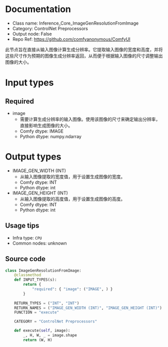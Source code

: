 
# Documentation
- Class name: Inference_Core_ImageGenResolutionFromImage
- Category: ControlNet Preprocessors
- Output node: False
- Repo Ref: https://github.com/comfyanonymous/ComfyUI

此节点旨在直接从输入图像计算生成分辨率。它提取输入图像的宽度和高度，并将这些尺寸作为预期的图像生成分辨率返回，从而便于根据输入图像的尺寸调整输出图像的大小。

# Input types
## Required
- image
    - 需要计算生成分辨率的输入图像。使用该图像的尺寸来确定输出分辨率，直接影响生成图像的大小。
    - Comfy dtype: IMAGE
    - Python dtype: numpy.ndarray

# Output types
- IMAGE_GEN_WIDTH (INT)
    - 从输入图像提取的宽度值，用于设置生成图像的宽度。
    - Comfy dtype: INT
    - Python dtype: int
- IMAGE_GEN_HEIGHT (INT)
    - 从输入图像提取的高度值，用于设置生成图像的高度。
    - Comfy dtype: INT
    - Python dtype: int


## Usage tips
- Infra type: `CPU`
- Common nodes: unknown


## Source code
```python
class ImageGenResolutionFromImage:
    @classmethod
    def INPUT_TYPES(s):
        return {
            "required": { "image": ("IMAGE", ) }
        }
    
    RETURN_TYPES = ("INT", "INT")
    RETURN_NAMES = ("IMAGE_GEN_WIDTH (INT)", "IMAGE_GEN_HEIGHT (INT)")
    FUNCTION = "execute"

    CATEGORY = "ControlNet Preprocessors"

    def execute(self, image):
        _, H, W, _ = image.shape
        return (W, H)

```
